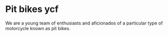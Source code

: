 # Pit bikes ycf

We are a young team of enthusiasts and aficionados of a particular type of motorcycle known as pit bikes.